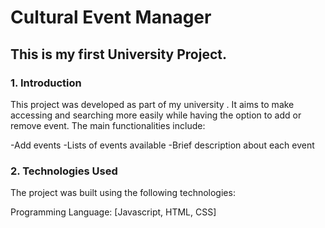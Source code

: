 # Cultural Event Manager

## This is my first University Project. 

### 1. Introduction
This project was developed as part of my university . It aims to make accessing and searching more easily while having the option to add or remove event. The main functionalities include:

  -Add events
  -Lists of events available
  -Brief description about each event

### 2. Technologies Used
The project was built using the following technologies:

Programming Language: [Javascript, HTML, CSS]
